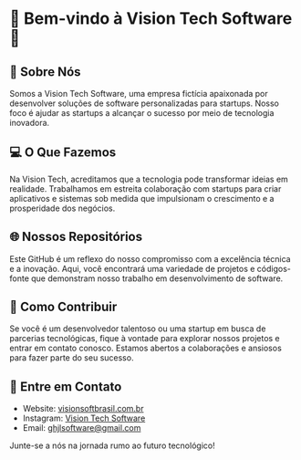 # 🚀 Bem-vindo à Vision Tech Software 🚀

## 👋 Sobre Nós
Somos a Vision Tech Software, uma empresa fictícia apaixonada por desenvolver soluções de software personalizadas para startups. Nosso foco é ajudar as startups a alcançar o sucesso por meio de tecnologia inovadora.

## 💻 O Que Fazemos
Na Vision Tech, acreditamos que a tecnologia pode transformar ideias em realidade. Trabalhamos em estreita colaboração com startups para criar aplicativos e sistemas sob medida que impulsionam o crescimento e a prosperidade dos negócios.

## 🌐 Nossos Repositórios
Este GitHub é um reflexo do nosso compromisso com a excelência técnica e a inovação. Aqui, você encontrará uma variedade de projetos e códigos-fonte que demonstram nosso trabalho em desenvolvimento de software.

## 🔗 Como Contribuir
Se você é um desenvolvedor talentoso ou uma startup em busca de parcerias tecnológicas, fique à vontade para explorar nossos projetos e entrar em contato conosco. Estamos abertos a colaborações e ansiosos para fazer parte do seu sucesso.

## 🌟 Entre em Contato
- Website: [visionsoftbrasil.com.br](https://visionsoftbrasil.com.br)
- Instagram: [Vision Tech Software](https://www.instagram.com/vision.tech.br/)
- Email: [ghjlsoftware@gmail.com](mailto:ghjlsoftware@gmail.com)

Junte-se a nós na jornada rumo ao futuro tecnológico!
